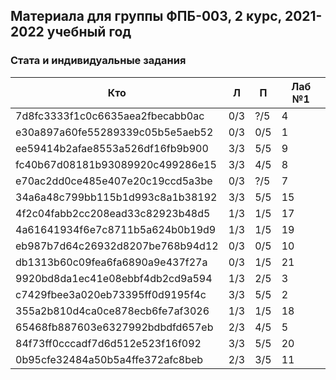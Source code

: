 ## Материала для группы ФПБ-003, 2 курс, 2021-2022 учебный год

### Стата и индивидуальные задания

| Кто    | Л    | П  | Лаб №1 |
| ------------- |------|-----|-----|
| 7d8fc3333f1c0c6635aea2fbecabb0ac | 0/3 | ?/5 | 4 |
| e30a897a60fe55289339c05b5e5aeb52 | 0/3 | 0/5 | 1 |
| ee59414b2afae8553a526df16fb9b900 | 3/3 | 5/5 | 9 |
| fc40b67d08181b93089920c499286e15 | 3/3 | 4/5 | 8 |
| e70ac2dd0ce485e407e20c19ccd5a3be | 0/3 | ?/5 | 7 |
| 34a6a48c799bb115b1d993c8a1b38192 | 3/3 | 5/5 | 15 |
| 4f2c04fabb2cc208ead33c82923b48d5 | 1/3 | 1/5 | 17 |
| 4a61641934f6e7c8711b5a624b0b19d9 | 1/3 | 1/5 | 19 |
| eb987b7d64c26932d8207be768b94d12 | 0/3 | 0/5 | 10 |
| db1313b60c09fea6fa6890a9e437f27a | 0/3 | 1/5 | 21 |
| 9920bd8da1ec41e08ebbf4db2cd9a594 | 1/3 | 2/5 | 3 |
| c7429fbee3a020eb73395ff0d9195f4c | 3/3 | 5/5 | 2 |
| 355a2b810d4ca0ce878ecb6fe7af3026 | 1/3 | 1/5 | 18 |
| 65468fb887603e6327992bdbdfd657eb | 2/3 | 4/5 | 5 |
| 84f73ff0cccadf7d6d512e523f16f092 | 3/3 | 5/5 | 20 |
| 0b95cfe32484a50b5a4ffe372afc8beb | 2/3 | 3/5 | 11 |

